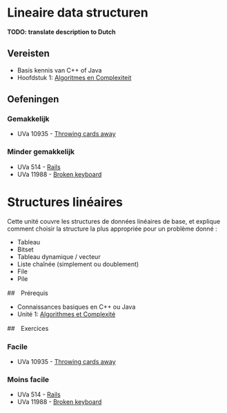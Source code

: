 # Lineaire data structuren
**TODO: translate description to Dutch**

## Vereisten
- Basis kennis van C++ of Java
- Hoofdstuk 1: [Algoritmes en Complexiteit](../01-complexity)

## Oefeningen

### Gemakkelijk
- UVa 10935 - [Throwing cards away](https://uva.onlinejudge.org/index.php?option=com_onlinejudge&Itemid=8&category=24&page=show_problem&problem=1876)

### Minder gemakkelijk
- UVa 514 - [Rails](https://uva.onlinejudge.org/index.php?option=com_onlinejudge&Itemid=8&category=24&page=show_problem&problem=455)
- UVa 11988 - [Broken keyboard](https://uva.onlinejudge.org/index.php?option=com_onlinejudge&Itemid=8&category=24&page=show_problem&problem=3139)

# Structures linéaires
Cette unité couvre les structures de données linéaires de base, et explique comment choisir la structure la plus appropriée pour un problème donné :
- Tableau
- Bitset
- Tableau dynamique / vecteur
- Liste chaînée (simplement ou doublement)
- File
- Pile

##　Prérequis
- Connaissances basiques en C++ ou Java
- Unité 1: [Algorithmes et Complexité](../01-complexity)

##　Exercices

### Facile
- UVa 10935 - [Throwing cards away](https://uva.onlinejudge.org/index.php?option=com_onlinejudge&Itemid=8&category=24&page=show_problem&problem=1876)

### Moins facile
- UVa 514 - [Rails](https://uva.onlinejudge.org/index.php?option=com_onlinejudge&Itemid=8&category=24&page=show_problem&problem=455)
- UVa 11988 - [Broken keyboard](https://uva.onlinejudge.org/index.php?option=com_onlinejudge&Itemid=8&category=24&page=show_problem&problem=3139)
